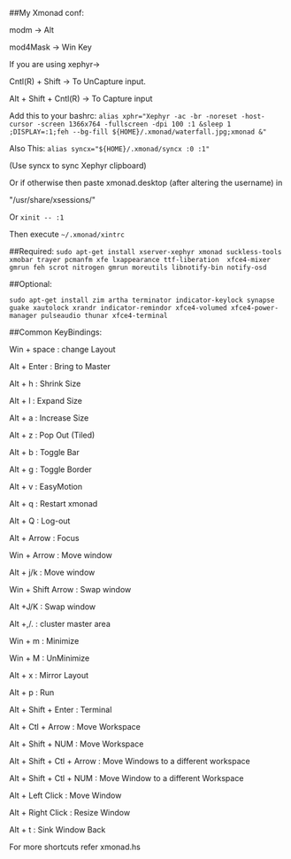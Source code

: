 ##My Xmonad conf:

modm -> Alt 

mod4Mask -> Win Key 


If you are using xephyr->

Cntl(R) + Shift -> To UnCapture input. 

Alt + Shift + Cntl(R) -> To Capture input 


Add this to your bashrc: 
`
alias xphr="Xephyr -ac -br -noreset -host-cursor -screen 1366x764 -fullscreen -dpi 100 :1 &sleep 1 ;DISPLAY=:1;feh --bg-fill ${HOME}/.xmonad/waterfall.jpg;xmonad &" 
`

Also This: 
`
alias syncx="${HOME}/.xmonad/syncx :0 :1"
`

(Use syncx to sync Xephyr clipboard)

Or if otherwise then paste xmonad.desktop (after altering the username)
in 

"/usr/share/xsessions/"

Or 
`
xinit -- :1
`

Then execute
`
~/.xmonad/xintrc
`

##Required:
`
sudo apt-get install xserver-xephyr xmonad suckless-tools xmobar trayer pcmanfm xfe lxappearance ttf-liberation  xfce4-mixer gmrun feh scrot nitrogen gmrun moreutils libnotify-bin notify-osd
`

##Optional:

`
sudo apt-get install zim artha terminator indicator-keylock synapse guake xautolock xrandr indicator-remindor xfce4-volumed xfce4-power-manager pulseaudio thunar xfce4-terminal
`

##Common KeyBindings:

Win + space : change Layout

Alt + Enter : Bring to Master

Alt + h     : Shrink Size

Alt + l     : Expand Size

Alt + a     : Increase Size

Alt + z     : Pop Out (Tiled)

Alt + b     : Toggle Bar

Alt + g     : Toggle Border

Alt + v     : EasyMotion

Alt + q     : Restart xmonad

Alt + Q     : Log-out

Alt + Arrow : Focus


Win + Arrow : Move window

Alt + j/k   : Move window

Win + Shift Arrow : Swap window

Alt +J/K    : Swap window

Alt +,/.    : cluster master area


Win + m     : Minimize

Win + M     : UnMinimize

Alt + x     : Mirror Layout




Alt + p                   : Run

Alt + Shift + Enter       : Terminal

Alt + Ctl + Arrow         : Move Workspace

Alt + Shift + NUM         : Move Workspace

Alt + Shift + Ctl + Arrow : Move Windows to a different workspace

Alt + Shift + Ctl + NUM   : Move Window to a different Workspace

Alt + Left Click          : Move Window

Alt + Right Click         : Resize Window

Alt + t                   : Sink Window Back


For more shortcuts refer xmonad.hs
